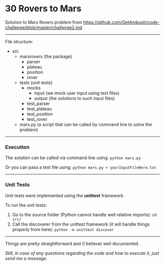 # 30 Rovers to Mars

Solution to Mars Rovers problem from https://github.com/GetAmbush/code-challenge/blob/master/challenge2.md

---

File structure:
- src
  - marsrovers (the package)
    - parser
    - plateau
    - position
    - rover
  - tests (unit tests)
    - mocks
      - input (we mock user input using text files)
      - output (the solutions to such input files)
    - test_parser
    - test_plateau
    - test_position
    - test_rover
  - mars.py (a script that can be called by command line to solve the problem)

---
### Execution

The solution can be called via command line using: `python mars.py`

Or you can pass a text file using: `python mars.py < yourInputFileHere.txt`

---
### Unit Tests

Unit tests were implemented using the **unittest** framework

To run the unit tests:
  1. Go to the source folder (Python cannot handle well relative imports): `cd src/`
  2. Call the discoverer from the unittest framework (it will handle things properly from here): `python -m unittest discover`

---

Things are pretty straightforward and (I believe) well documented.

*Still, in case of any questions regarding the code and how to execute it, just send me a message.*
